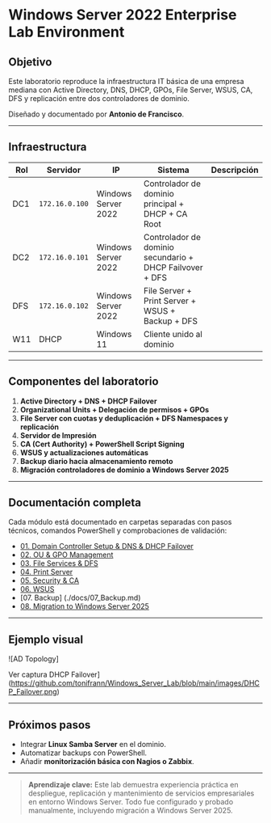 # Windows Server 2022 Enterprise Lab Environment

## Objetivo
Este laboratorio reproduce la infraestructura IT básica de una empresa mediana con Active Directory, DNS, DHCP, GPOs, File Server, WSUS, CA, DFS y replicación entre dos controladores de dominio.

Diseñado y documentado por **Antonio de Francisco**.

---

## Infraestructura

| Rol | Servidor | IP | Sistema | Descripción |
|------|-----------|---------|--------------|-------------|
| DC1 | `172.16.0.100` | Windows Server 2022 | Controlador de dominio principal + DHCP + CA Root |
| DC2 | `172.16.0.101` | Windows Server 2022 | Controlador de dominio secundario + DHCP Failvover + DFS|
| DFS | `172.16.0.102` | Windows Server 2022 | File Server + Print Server + WSUS + Backup + DFS|
| W11 | DHCP | Windows 11 | Cliente unido al dominio |

---

## Componentes del laboratorio
1. **Active Directory + DNS + DHCP Failover**
2. **Organizational Units + Delegación de permisos + GPOs**
3. **File Server con cuotas y deduplicación + DFS Namespaces y replicación**
4. **Servidor de Impresión**
5. **CA (Cert Authority) + PowerShell Script Signing**
6. **WSUS y actualizaciones automáticas**
7. **Backup diario hacia almacenamiento remoto**
8. **Migración controladores de dominio a Windows Server 2025**

---

## Documentación completa
Cada módulo está documentado en carpetas separadas con pasos técnicos, comandos PowerShell y comprobaciones de validación:

- [01. Domain Controller Setup & DNS & DHCP Failover](./01_Domain_Controller_Setup.md)
- [02. OU & GPO Management](./docs/02_Ou_gpo.md)
- [03. File Services & DFS](./docs/03_File_Server_DFS.md)
- [04. Print Server](./docs/04_Print_Server.md)
- [05. Security & CA](./docs/05_CA.md)
- [06. WSUS](./docs/06_WSUS.md)
- [07. Backup] (./docs/07_Backup.md)
- [08. Migration to Windows Server 2025](./docs/08_Migration.md)

---

## Ejemplo visual

![AD Topology]

Ver captura DHCP Failover](https://github.com/tonifrann/Windows_Server_Lab/blob/main/images/DHCP_Failover.png)

---

## Próximos pasos
- Integrar **Linux Samba Server** en el dominio.
- Automatizar backups con PowerShell.
- Añadir **monitorización básica con Nagios o Zabbix**.

---

> **Aprendizaje clave:** Este lab demuestra experiencia práctica en despliegue, replicación y mantenimiento de servicios empresariales en entorno Windows Server. Todo fue configurado y probado manualmente, incluyendo migración a Windows Server 2025.
